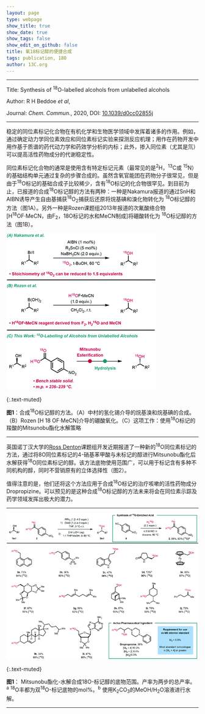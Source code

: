 ```yaml
---
layout: page
type: webpage
show_title: true
show_date: true
show_tags: false
show_edit_on_github: false
title: 氧18标记醇的便捷合成
tags: publication, 18O
author: 13C.org
---
```


-----

Title: Synthesis of <sup>18</sup>O-labelled alcohols from unlabelled alcohols

Author: R H Beddoe *et al*, 

Journal: *Chem. Commun.*, 2020, DOI: [10.1039/d0cc02855j](http://xlink.rsc.org/?doi=10.1039/d0cc02855j)

-----



稳定的同位素标记化合物在有机化学和生物医学领域中发挥着诸多的作用。例如，通过确定动力学同位素效应和同位素标记实验来探测反应机理；用作在药物开发中用作基于质谱的药代动力学和药效学分析的内标；此外，掺入同位素（尤其是氘）可以提高活性药物成分的代谢稳定性。

同位素标记化合物的通常是使用含有特定标记元素（最常见的是<sup>2</sup>H，<sup>13</sup>C或 <sup>15</sup>N）的基础结构单元通过复杂的步骤合成的。虽然含氧官能团在药物分子很常见，但是由于<sup>18</sup>O标记的基础合成子比较稀少，含有<sup>18</sup>O标记的化合物很罕见。到目前为止，已报道的合成<sup>18</sup>O标记醇的方法有两种：一种是Nakamura报道的通过SnH和AIBN诱导产生自由基捕获<sup>18</sup>O<sub>2</sub>捕获后还原将烷基碘和溴化物转化为 <sup>18</sup>O标记醇的方法（图1A）。另外一种是Rozen课题组2013年报道的次氟酸络合物[H<sup>18</sup>OF·MeCN，由F<sub>2</sub>，18</sup>O标记的水和MeCN制成]将硼酸转化为 <sup>18</sup>O标记醇的方法（图1B）。

![img](../assets/images/upload/2020-06-06-18O%E6%A0%87%E8%AE%B0%E9%86%87%E7%9A%84%E5%90%88%E6%88%90.assets/d0cc02855j-f1.gif)

{:.text-muted}

**图1**：合成<sup>18</sup>O标记醇的方法。（A）中村的氢化锡介导的烷基溴和烷基碘的合成。（B）Rozen [H 18 OF·MeCN]介导的硼酸氧化。（C）这项工作：使用<sup>18</sup>O标记的羧酸的Mitsunobu酯化水解策略

-----

英国诺丁汉大学的[Ross Denton](https://www.nottingham.ac.uk/chemistry/people/ross.denton)课题组开发近期报道了一种新的<sup>18</sup>O同位素标记的方法，通过将8</sup>O同位素标记的4-硝基苯甲酸与未标记的醇进行Mitsunobu酯化后水解获得<sup>18</sup>O同位素标记的醇。该方法底物使用范围广，可以用于标记含有多种不同机构的醇，同时不营销原有的立体选择性（图2）。

值得注意的是，他们还将这个方法应用于合成<sup>18</sup>O标记的治疗咳嗽的活性药物成分Dropropizine。可以预见的是这种合成<sup>18</sup>O标记醇的方法未来将会在同位素示踪及药学领域发挥出极大的潜力。 

-----

<img src="../assets/images/upload/2020-06-06-18O%E6%A0%87%E8%AE%B0%E9%86%87%E7%9A%84%E5%90%88%E6%88%90.assets/d0cc02855j-f2.gif" alt="img" style="zoom:80%;" />

{:.text-muted}

**图1**： Mitsunobu酯化-水解合成18</sup>O-标记醇的底物范围。产率为两步的总产率。<sup>a</sup> <sup>18</sup>O丰都为双<sup>18</sup>O-标记底物的mol%。<sup>b</sup> 使用K<sub>2</sub>CO<sub>3</sub>的MeOH/H<sub>2</sub>O溶液进行水解。

------


